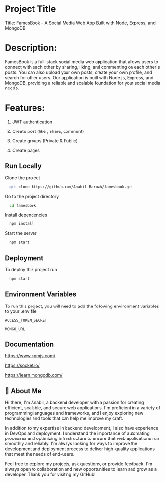 
# Project Title
Title: FamesBook - A Social Media Web App Built with Node, Express, and MongoDB

# Description:
FamesBook is a full-stack social media web application that allows users to connect with each other by sharing, liking, and commenting on each other's posts. You can also upload your own posts, create your own profile, and search for other users. Our application is built with Node.js, Express, and MongoDB, providing a reliable and scalable foundation for your social media needs.

# Features:
1) JWT authentication

2) Create post (like , share, comment)

3) Create groups (Private & Public)

4) Create pages 

## Run Locally

Clone the project

```bash
  git clone https://github.com/Anabil-Baruah/famesbook.git
```

Go to the project directory

```bash
  cd famesbook
```

Install dependencies

```bash
  npm install
```

Start the server

```bash
  npm start
```


## Deployment

To deploy this project run

```bash
  npm start
```


## Environment Variables

To run this project, you will need to add the following environment variables to your .env file

`ACCESS_TOKEN_SECRET`

`MONGO_URL`



## Documentation

https://www.npmjs.com/

https://socket.io/

https://learn.mongodb.com/

## 🚀 About Me
Hi there, I'm Anabil, a backend developer with a passion for creating efficient, scalable, and secure web applications. I'm proficient in a variety of programming languages and frameworks, and I enjoy exploring new technologies and tools that can help me improve my craft.

In addition to my expertise in backend development, I also have experience in DevOps and deployment. I understand the importance of automating processes and optimizing infrastructure to ensure that web applications run smoothly and reliably. I'm always looking for ways to improve the development and deployment process to deliver high-quality applications that meet the needs of end-users.

Feel free to explore my projects, ask questions, or provide feedback. I'm always open to collaboration and new opportunities to learn and grow as a developer. Thank you for visiting my GitHub!

